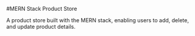 #MERN Stack Product Store

A product store built with the MERN stack, enabling users to add, delete, and update product details.



